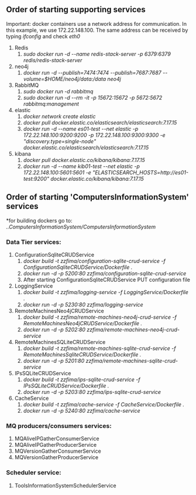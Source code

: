 ## Order of starting supporting services

Important: docker containers use a network address for communication. In this example, we use 172.22.148.100. The same address can be received by typing *ifconfig* and check *eth0*

1. Redis
    1. *sudo docker run -d --name redis-stack-server -p 6379:6379 redis/redis-stack-server*
1. neo4j
    1. *docker run -d --publish=7474:7474 --publish=7687:7687 --volume=$HOME/neo4j/data:/data neo4j*
1. RabbitMQ
    1. *sudo docker run -d rabbitmq*
    2. *sudo docker run -d --rm -it -p 15672:15672 -p 5672:5672 rabbitmq:management*
1. elastic
    1. *docker network create elastic*
    2. *docker pull docker.elastic.co/elasticsearch/elasticsearch:7.17.15*
    3. *docker run -d --name es01-test --net elastic -p 172.22.148.100:9200:9200 -p 172.22.148.100:9300:9300 -e "discovery.type=single-node" docker.elastic.co/elasticsearch/elasticsearch:7.17.15*
1. kibana
    1. *docker pull docker.elastic.co/kibana/kibana:7.17.15*
    2. *docker run -d --name kib01-test --net elastic -p 172.22.148.100:5601:5601 -e "ELASTICSEARCH_HOSTS=http://es01-test:9200" docker.elastic.co/kibana/kibana:7.17.15*

## Order of starting 'ComputersInformationSystem' services

*for building dockers go to: *..ComputersInformationSystem/ComputersInformationSystem*

### Data Tier services:
1. ConfigurationSqliteCRUDService
    1. *docker build -t zzfima/configuration-sqlite-crud-service -f ConfigurationSqliteCRUDService/Dockerfile .* 
    2. *docker run -d -p 5200:80 zzfima/configuration-sqlite-crud-service*
    3. After starting ConfigurationSqliteCRUDService PUT configuration file
1. LoggingService
    1. *docker build -t zzfima/logging-service -f LoggingService/Dockerfile .*
    2. *docker run -d -p 5230:80 zzfima/logging-service*
1. RemoteMachinesNeo4jCRUDService
    1. *docker build -t zzfima/remote-machines-neo4j-crud-service -f RemoteMachinesNeo4jCRUDService/Dockerfile .*
    2. *docker run -d -p 5202:80 zzfima/remote-machines-neo4j-crud-service*
1. RemoteMachinesSQLiteCRUDService
    1. *docker build -t zzfima/remote-machines-sqlite-crud-service -f RemoteMachinesSqliteCRUDService/Dockerfile .*
    2. *docker run -d -p 5201:80 zzfima/remote-machines-sqlite-crud-service*
1. IPsSQLiteCRUDService
    1. *docker build -t zzfima/ips-sqlite-crud-service -f IPsSQLiteCRUDService/Dockerfile .*
    2. *docker run -d -p 5203:80 zzfima/ips-sqlite-crud-service*
1. CacheService
    1. *docker build -t zzfima/cache-service -f CacheService/Dockerfile .*
    2. *docker run -d -p 5240:80 zzfima/cache-service*

### MQ producers/consumers services:
1. MQAliveIPGatherConsumerService
1. MQAliveIPGatherProducerService
1. MQVersionGatherConsumerService
1. MQVersionGatherProducerService

### Scheduler service:
1. ToolsInformationSystemSchedulerService
